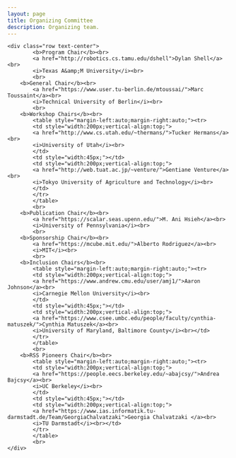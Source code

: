 ```yaml
---
layout: page
title: Organizing Committee
description: Organizing team.
---
```



<div>

    <div class="row text-center">
            <b>Program Chair</b><br>
            <a href="http://robotics.cs.tamu.edu/dshell">Dylan Shell</a><br>
            <i>Texas A&amp;M University</i><br>
            <br>
	    <b>General Chair</b><br>
            <a href="https://www.user.tu-berlin.de/mtoussai/">Marc Toussaint</a><br>
            <i>Technical University of Berlin</i><br>
            <br>
	    <b>Workshop Chairs</b><br>
            <table style="margin-left:auto;margin-right:auto;"><tr>
            <td style="width:200px;vertical-align:top;">
            <a href="http://www.cs.utah.edu/~thermans/">Tucker Hermans</a><br>
            <i>University of Utah</i><br>
            </td>
            <td style="width:45px;"></td>
            <td style="width:200px;vertical-align:top;">
            <a href="http://web.tuat.ac.jp/~venture/">Gentiane Venture</a><br>
            <i>Tokyo University of Agriculture and Technology</i><br>
            </td>
            </tr>
            </table>
            <br>
	    <b>Publication Chair</b><br>
            <a href="https://scalar.seas.upenn.edu/">M. Ani Hsieh</a><br>
            <i>University of Pennsylvania</i><br>
            <br>
	    <b>Sponsorship Chair</b><br>
            <a href="https://mcube.mit.edu/">Alberto Rodriguez</a><br>
            <i>MIT</i><br>
            <br>
	    <b>Inclusion Chairs</b><br>
            <table style="margin-left:auto;margin-right:auto;"><tr>
            <td style="width:200px;vertical-align:top;">
            <a href="https://www.andrew.cmu.edu/user/amj1/">Aaron Johnson</a><br>
            <i>Carnegie Mellon University</i><br>
            </td>
            <td style="width:45px;"></td>
            <td style="width:200px;vertical-align:top;">
            <a href="https://www.csee.umbc.edu/people/faculty/cynthia-matuszek/">Cynthia Matuszek</a><br>
            <i>University of Maryland, Baltimore County</i><br></td>
            </tr>
            </table>
            <br>
	    <b>RSS Pioneers Chair</b><br>
            <table style="margin-left:auto;margin-right:auto;"><tr>
            <td style="width:200px;vertical-align:top;">
            <a href="https://people.eecs.berkeley.edu/~abajcsy/">Andrea Bajcsy</a><br>
            <i>UC Berkeley</i><br>
            </td>
            <td style="width:45px;"></td>
            <td style="width:200px;vertical-align:top;">
            <a href="https://www.ias.informatik.tu-darmstadt.de/Team/GeorgiaChalvatzaki">Georgia Chalvatzaki </a><br>
            <i>TU Darmstadt</i><br></td>
            </tr>
            </table>
            <br>
    </div>

</div>








